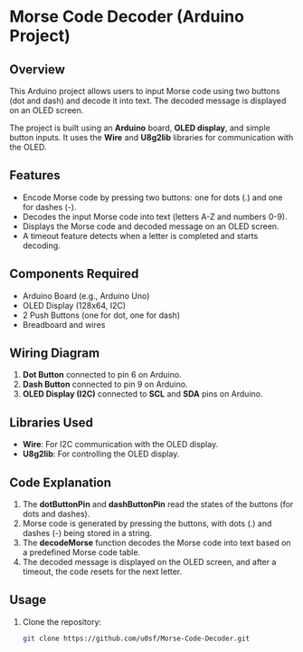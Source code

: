 # Morse Code Decoder (Arduino Project)

## Overview
This Arduino project allows users to input Morse code using two buttons (dot and dash) and decode it into text. The decoded message is displayed on an OLED screen.

The project is built using an **Arduino** board, **OLED display**, and simple button inputs. It uses the **Wire** and **U8g2lib** libraries for communication with the OLED.

## Features
- Encode Morse code by pressing two buttons: one for dots (.) and one for dashes (-).
- Decodes the input Morse code into text (letters A-Z and numbers 0-9).
- Displays the Morse code and decoded message on an OLED screen.
- A timeout feature detects when a letter is completed and starts decoding.

## Components Required
- Arduino Board (e.g., Arduino Uno)
- OLED Display (128x64, I2C)
- 2 Push Buttons (one for dot, one for dash)
- Breadboard and wires

## Wiring Diagram
1. **Dot Button** connected to pin 6 on Arduino.
2. **Dash Button** connected to pin 9 on Arduino.
3. **OLED Display (I2C)** connected to **SCL** and **SDA** pins on Arduino.

## Libraries Used
- **Wire**: For I2C communication with the OLED display.
- **U8g2lib**: For controlling the OLED display.

## Code Explanation
1. The **dotButtonPin** and **dashButtonPin** read the states of the buttons (for dots and dashes).
2. Morse code is generated by pressing the buttons, with dots (.) and dashes (-) being stored in a string.
3. The **decodeMorse** function decodes the Morse code into text based on a predefined Morse code table.
4. The decoded message is displayed on the OLED screen, and after a timeout, the code resets for the next letter.

## Usage
1. Clone the repository:
   ```bash
   git clone https://github.com/u0sf/Morse-Code-Decoder.git
